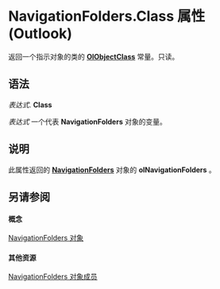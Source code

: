 
# NavigationFolders.Class 属性 (Outlook)

返回一个指示对象的类的  **[OlObjectClass](33d724b3-df3c-2a7f-a80f-93b66d96f588.md)** 常量。只读。


## 语法

 _表达式_. **Class**

 _表达式_ 一个代表 **NavigationFolders** 对象的变量。


## 说明

此属性返回的 **[NavigationFolders](ecff93b8-0c3f-5f31-5b61-c46d2622d2af.md)** 对象的 **olNavigationFolders** 。


## 另请参阅


#### 概念


[NavigationFolders 对象](ecff93b8-0c3f-5f31-5b61-c46d2622d2af.md)
#### 其他资源


[NavigationFolders 对象成员](b2db3d9f-86bb-41d7-6be2-facd16bf8b60.md)